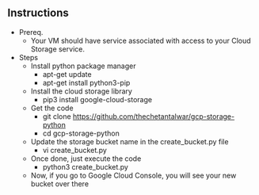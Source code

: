 ## Instructions
* Prereq.
    * Your VM should have service associated with access to your Cloud Storage service.
* Steps
    * Install python package manager
        * apt-get update
        * apt-get install python3-pip
    * Install the cloud storage library
        *  pip3 install google-cloud-storage
    * Get the code
        * git clone https://github.com/thechetantalwar/gcp-storage-python
        * cd gcp-storage-python
    * Update the storage bucket name in the create_bucket.py file
        * vi create_bucket.py
    * Once done, just execute the code
        * python3 create_bucket.py
    * Now, if you go to Google Cloud Console, you will see your new bucket over there
